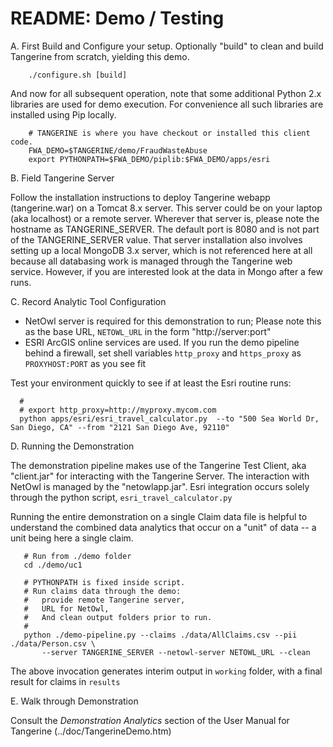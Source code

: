 README: Demo / Testing
======================

 A. First Build and Configure your setup.
  Optionally "build" to clean and build Tangerine from scratch, yielding this demo.
```
	./configure.sh [build]
```

And now for all subsequent operation, note that some additional Python 2.x libraries are used
for demo execution.  For convenience all such libraries are installed using Pip locally.

```
    # TANGERINE is where you have checkout or installed this client code.
    FWA_DEMO=$TANGERINE/demo/FraudWasteAbuse
    export PYTHONPATH=$FWA_DEMO/piplib:$FWA_DEMO/apps/esri
```

 B. Field Tangerine Server

Follow the installation instructions to deploy Tangerine webapp (tangerine.war) on a Tomcat 8.x server.
This server could be on your laptop (aka localhost) or a remote server. Wherever that server is, please note 
the hostname as TANGERINE_SERVER.  The default port is 8080 and is not part of the TANGERINE_SERVER value.
That server installation also involves setting up a local MongoDB 3.x server, which is not referenced here
at all because all databasing work is managed through the Tangerine web service.  However, if you are interested
look at the data in Mongo after a few runs.

 C. Record Analytic Tool Configuration

* NetOwl server is required for this demonstration to run; 
Please note this as the base URL, ```NETOWL_URL``` in the form "http://server:port"
* ESRI ArcGIS online services are used.  If you run the demo pipeline behind a firewall, 
set shell variables ```http_proxy``` and ```https_proxy``` as ```PROXYHOST:PORT``` as you see fit

Test your environment quickly to see if at least the Esri routine runs:

```
  # 
  # export http_proxy=http://myproxy.mycom.com
  python apps/esri/esri_travel_calculator.py  --to "500 Sea World Dr, San Diego, CA" --from "2121 San Diego Ave, 92110"
```

 D. Running the Demonstration

The demonstration pipeline makes use of the Tangerine Test Client, aka "client.jar"
for interacting with the Tangerine Server.  The interaction with NetOwl is managed
by the "netowlapp.jar".  Esri integration occurs solely through the python script, ```esri_travel_calculator.py``` 

Running the entire demonstration on a single Claim data file is helpful to understand the 
combined data analytics that occur on a "unit" of data -- a unit being here a single claim.

```
   # Run from ./demo folder
   cd ./demo/uc1
   
   # PYTHONPATH is fixed inside script.
   # Run claims data through the demo:
   #   provide remote Tangerine server,
   #   URL for NetOwl, 
   #   And clean output folders prior to run.
   #
   python ./demo-pipeline.py --claims ./data/AllClaims.csv --pii ./data/Person.csv \
       --server TANGERINE_SERVER --netowl-server NETOWL_URL --clean
```

The above invocation generates interim output in ```working``` folder, with a final
result for claims in ```results```

 E. Walk through Demonstration

Consult the *Demonstration Analytics* section of the User Manual for Tangerine (../doc/TangerineDemo.htm)

